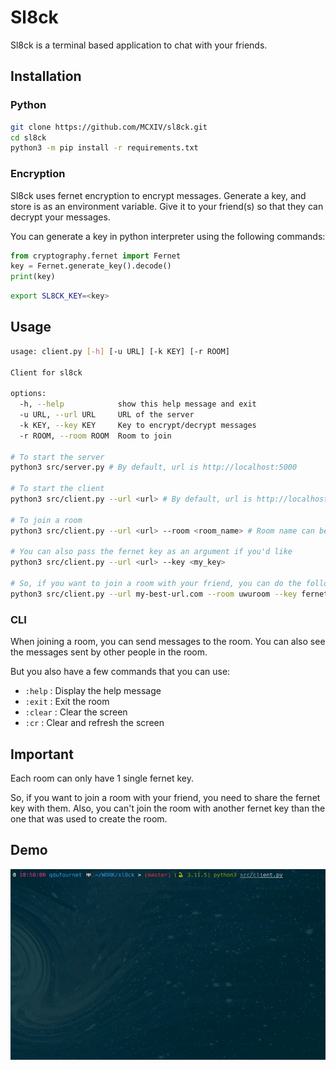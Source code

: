 # Sl8ck
Sl8ck is a terminal based application to chat with your friends.

## Installation
### Python
```bash
git clone https://github.com/MCXIV/sl8ck.git
cd sl8ck
python3 -m pip install -r requirements.txt
```

### Encryption
Sl8ck uses fernet encryption to encrypt messages. Generate a key, and store is as an environment variable. Give it to your friend(s) so that they can decrypt your messages.

You can generate a key in python interpreter using the following commands:

```python
from cryptography.fernet import Fernet
key = Fernet.generate_key().decode()
print(key)
```

```bash
export SL8CK_KEY=<key>
```

## Usage

```bash
usage: client.py [-h] [-u URL] [-k KEY] [-r ROOM]

Client for sl8ck

options:
  -h, --help            show this help message and exit
  -u URL, --url URL     URL of the server
  -k KEY, --key KEY     Key to encrypt/decrypt messages
  -r ROOM, --room ROOM  Room to join

# To start the server
python3 src/server.py # By default, url is http://localhost:5000

# To start the client
python3 src/client.py --url <url> # By default, url is http://localhost:5000

# To join a room
python3 src/client.py --url <url> --room <room_name> # Room name can be anything, your friend just need to join the same room

# You can also pass the fernet key as an argument if you'd like
python3 src/client.py --url <url> --key <my_key>

# So, if you want to join a room with your friend, you can do the following
python3 src/client.py --url my-best-url.com --room uwuroom --key fernet_key
```

### CLI
When joining a room, you can send messages to the room. You can also see the messages sent by other people in the room.

But you also have a few commands that you can use:
- `:help` : Display the help message
- `:exit` : Exit the room
- `:clear` : Clear the screen
- `:cr` : Clear and refresh the screen

## Important
Each room can only have 1 single fernet key.

So, if you want to join a room with your friend, you need to share the fernet key with them. Also, you can't join the room with another fernet key than the one that was used to create the room.

## Demo
![Demo](docs/demo.gif)
